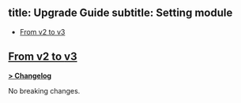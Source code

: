 title: Upgrade Guide
subtitle: Setting module
-------

- [From v2 to v3](#upgrade-3.0)



## <a name="upgrade-3.0" class="anchor" href="#upgrade-3.0">From v2 to **v3**</a>

**[> Changelog](https://github.com/AsgardCms/Platform/blob/3.0/Modules/Setting/changelog.yml)**

No breaking changes.

